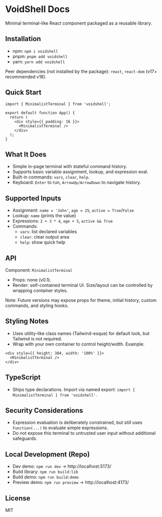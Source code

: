 # VoidShell Docs

Minimal terminal-like React component packaged as a reusable library.

## Installation

- npm: `npm i voidshell`
- pnpm: `pnpm add voidshell`
- yarn: `yarn add voidshell`

Peer dependencies (not installed by the package): `react`, `react-dom` (v17+ recommended v18).

## Quick Start

```tsx
import { MinimalistTerminal } from 'voidshell';

export default function App() {
  return (
    <div style={{ padding: 16 }}>
      <MinimalistTerminal />
    </div>
  );
}
```

## What It Does

- Simple in-page terminal with stateful command history.
- Supports basic variable assignment, lookup, and expression eval.
- Built-in commands: `vars`, `clear`, `help`.
- Keyboard: `Enter` to run, `ArrowUp/ArrowDown` to navigate history.

## Supported Inputs

- Assignment: `name = 'John'`, `age = 25`, `active = True`/`False`
- Lookup: `name` (prints the value)
- Expressions: `2 + 3 * 4`, `age + 5`, `active && True`
- Commands:
  - `vars`: list declared variables
  - `clear`: clear output area
  - `help`: show quick help

## API

Component: `MinimalistTerminal`

- Props: none (v0.1).
- Render: self-contained terminal UI. Size/layout can be controlled by wrapping container styles.

Note: Future versions may expose props for theme, initial history, custom commands, and styling hooks.

## Styling Notes

- Uses utility-like class names (Tailwind-esque) for default look, but Tailwind is not required.
- Wrap with your own container to control height/width. Example:

```tsx
<div style={{ height: 384, width: '100%' }}>
  <MinimalistTerminal />
</div>
```

## TypeScript

- Ships type declarations. Import via named export: `import { MinimalistTerminal } from 'voidshell'`.

## Security Considerations

- Expression evaluation is deliberately constrained, but still uses `Function(...)` to evaluate simple expressions.
- Do not expose this terminal to untrusted user input without additional safeguards.

## Local Development (Repo)

- Dev demo: `npm run dev` → http://localhost:5173/
- Build library: `npm run build:lib`
- Build demo: `npm run build:demo`
- Preview demo: `npm run preview` → http://localhost:4173/

## License

MIT

